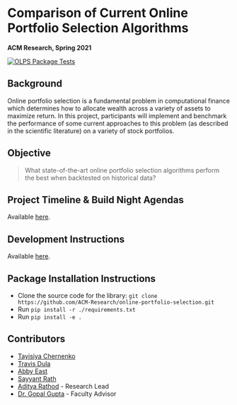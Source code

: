# Comparison of Current Online Portfolio Selection Algorithms</h1>

**ACM Research, Spring 2021**

[![OLPS Package Tests](https://github.com/ACM-Research/online-portfolio-selection/actions/workflows/python-package.yml/badge.svg)](https://github.com/ACM-Research/online-portfolio-selection/actions/workflows/python-package.yml)

## Background

Online portfolio selection is a fundamental problem in computational finance which determines how to allocate wealth across a variety of assets to maximize return. In this project, participants will implement and benchmark the performance of some current approaches to this problem (as described in the scientific literature) on a variety of stock portfolios.

## Objective

> What state-of-the-art online portfolio selection algorithms perform the best when backtested on historical data?

## Project Timeline & Build Night Agendas

Available [here](timeline/README.md).

## Development Instructions

Available [here](DEVELOPMENT.md).

## Package Installation Instructions

- Clone the source code for the library: `git clone https://github.com/ACM-Research/online-portfolio-selection.git`
- Run `pip install -r ./requirements.txt`
- Run `pip install -e .`

## Contributors

- [Tayisiya Chernenko](https://github.com/TayisiyaChernenko)
- [Travis Dula](https://github.com/travisdula)
- [Abby East](https://github.com/eastabby)
- [Sayyant Rath](https://github.com/SayyantRath)
- [Aditya Rathod](https://github.com/adityarathod) - Research Lead
- [Dr. Gopal Gupta](https://utdallas.edu/~gupta) - Faculty Advisor
